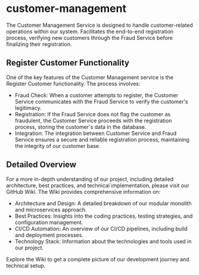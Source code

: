 # customer-management
The Customer Management Service is designed to handle customer-related operations within our system. Facilitates the end-to-end registration process, verifying new customers through the Fraud Service before finalizing their registration.

## Register Customer Functionality
One of the key features of the Customer Management service is the Register Customer functionality. The process involves:

* Fraud Check: When a customer attempts to register, the Customer Service communicates with the Fraud Service to verify the customer's legitimacy.
* Registration: If the Fraud Service does not flag the customer as fraudulent, the Customer Service proceeds with the registration process, storing the customer's data in the database.
* Integration: The integration between Customer Service and Fraud Service ensures a secure and reliable registration process, maintaining the integrity of our customer base.

## Detailed Overview
For a more in-depth understanding of our project, including detailed architecture, best practices, and technical implementation, please visit our GitHub Wiki. The Wiki provides comprehensive information on:

* Architecture and Design: A detailed breakdown of our modular monolith and microservices approach.
* Best Practices: Insights into the coding practices, testing strategies, and configuration management.
* CI/CD Automation: An overview of our CI/CD pipelines, including build and deployment processes.
* Technology Stack: Information about the technologies and tools used in our project.

Explore the Wiki to get a complete picture of our development journey and technical setup.

